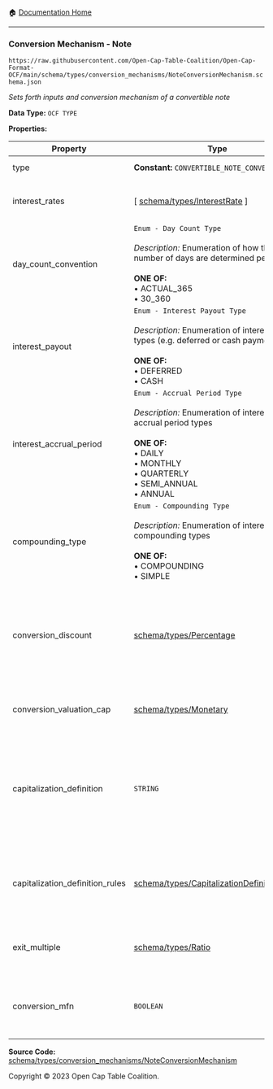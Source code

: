 :house: [Documentation Home](../../../../README.md)

---

### Conversion Mechanism - Note

`https://raw.githubusercontent.com/Open-Cap-Table-Coalition/Open-Cap-Format-OCF/main/schema/types/conversion_mechanisms/NoteConversionMechanism.schema.json`

_Sets forth inputs and conversion mechanism of a convertible note_

**Data Type:** `OCF TYPE`

**Properties:**

| Property                        | Type                                                                                                                                                                                                                          | Description                                                                                                                    | Required   |
| ------------------------------- | ----------------------------------------------------------------------------------------------------------------------------------------------------------------------------------------------------------------------------- | ------------------------------------------------------------------------------------------------------------------------------ | ---------- |
| type                            | **Constant:** `CONVERTIBLE_NOTE_CONVERSION`                                                                                                                                                                                   | Scalar Constant                                                                                                                | `REQUIRED` |
| interest_rates                  | [ [schema/types/InterestRate](../InterestRate.md) ]                                                                                                                                                                           | Interest rate(s) of the convertible (if applicable)                                                                            | `REQUIRED` |
| day_count_convention            | `Enum - Day Count Type`</br></br>_Description:_ Enumeration of how the number of days are determined per period</br></br>**ONE OF:** </br>&bull; ACTUAL_365 </br>&bull; 30_360                                                | How many days are there is a given period for calculation purposes?                                                            | `REQUIRED` |
| interest_payout                 | `Enum - Interest Payout Type`</br></br>_Description:_ Enumeration of interest payout types (e.g. deferred or cash payment)</br></br>**ONE OF:** </br>&bull; DEFERRED </br>&bull; CASH                                         | How is interest paid out (if at applicable)                                                                                    | `REQUIRED` |
| interest_accrual_period         | `Enum - Accrual Period Type`</br></br>_Description:_ Enumeration of interest accrual period types</br></br>**ONE OF:** </br>&bull; DAILY </br>&bull; MONTHLY </br>&bull; QUARTERLY </br>&bull; SEMI_ANNUAL </br>&bull; ANNUAL | What is the period over which interest is calculated?                                                                          | `REQUIRED` |
| compounding_type                | `Enum - Compounding Type`</br></br>_Description:_ Enumeration of interest compounding types</br></br>**ONE OF:** </br>&bull; COMPOUNDING </br>&bull; SIMPLE                                                                   | What type of interest compounding?                                                                                             | `REQUIRED` |
| conversion_discount             | [schema/types/Percentage](../Percentage.md)                                                                                                                                                                                   | What is the percentage discount available upon conversion, if applicable? (decimal representation - e.g. 0.125 for 12.5%)      | -          |
| conversion_valuation_cap        | [schema/types/Monetary](../Monetary.md)                                                                                                                                                                                       | What is the valuation cap (if applicable)?                                                                                     | -          |
| capitalization_definition       | `STRING`                                                                                                                                                                                                                      | How is company capitalization defined for purposes of conversion? If possible, include the legal language from the instrument. | -          |
| capitalization_definition_rules | [schema/types/CapitalizationDefinitionRules](../CapitalizationDefinitionRules.md)                                                                                                                                             | The rules for which types of securities would be included in the capitalization definition.                                    | -          |
| exit_multiple                   | [schema/types/Ratio](../Ratio.md)                                                                                                                                                                                             | For cash proceeds calculation during a liquidity event.                                                                        | -          |
| conversion_mfn                  | `BOOLEAN`                                                                                                                                                                                                                     | Is this an MFN (Most Favored Nations) flavored Convertible Note?                                                               | -          |

**Source Code:** [schema/types/conversion_mechanisms/NoteConversionMechanism](../../../../../schema/types/conversion_mechanisms/NoteConversionMechanism.schema.json)

Copyright © 2023 Open Cap Table Coalition.
